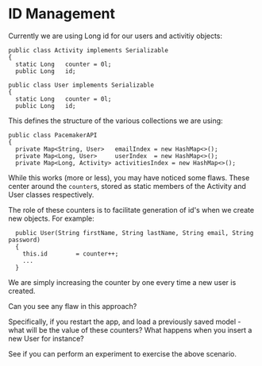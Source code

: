 # ID Management

Currently we are using Long id for our users and activitiy objects:

~~~
public class Activity implements Serializable
{ 
  static Long   counter = 0l;  
  public Long   id;
~~~

~~~
public class User implements Serializable
{ 
  static Long   counter = 0l;
  public Long   id;
~~~

This defines the structure of the various collections we are using:

~~~
public class PacemakerAPI
{
  private Map<String, User>   emailIndex = new HashMap<>();
  private Map<Long, User>     userIndex  = new HashMap<>();
  private Map<Long, Activity> activitiesIndex = new HashMap<>();
~~~

While this works (more or less), you may have noticed some flaws. These center around the `counter`s, stored as static members of the Activity and User classes respectively.

The role of these counters is to facilitate generation of id's when we create new objects. For example:

~~~
  public User(String firstName, String lastName, String email, String password)
  {
    this.id        = counter++;
    ...
  }
~~~

We are simply increasing the counter by one every time a new user is created.

Can you see any flaw in this approach?

Specifically, if you restart the app, and load a previously saved model - what will be the value of these counters? What happens when you insert a new User for instance?

See if you can perform an experiment to exercise the above scenario.